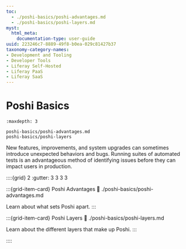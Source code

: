 ```yaml
---
toc:
  - ./poshi-basics/poshi-advantages.md
  - ./poshi-basics/poshi-layers.md
myst:
  html_meta:
    documentation-type: user-guide
uuid: 223246c7-8889-49f8-b0ea-029c81427b37
taxonomy-category-names:
- Development and Tooling
- Developer Tools
- Liferay Self-Hosted
- Liferay PaaS
- Liferay SaaS
---
```


# Poshi Basics

```{toctree}
:maxdepth: 3

poshi-basics/poshi-advantages.md
poshi-basics/poshi-layers
```

New features, improvements, and system upgrades can sometimes introduce unexpected behaviors and bugs. Running suites of automated tests is an advantageous method of identifying issues before they can impact users in production.


::::{grid} 2
:gutter: 3 3 3 3

:::{grid-item-card} Poshi Advantages
:link: ./poshi-basics/poshi-advantages.md

Learn about what sets Poshi apart.
:::

:::{grid-item-card} Poshi Layers
:link: ./poshi-basics/poshi-layers.md

Learn about the different layers that make up Poshi.
:::

::::
